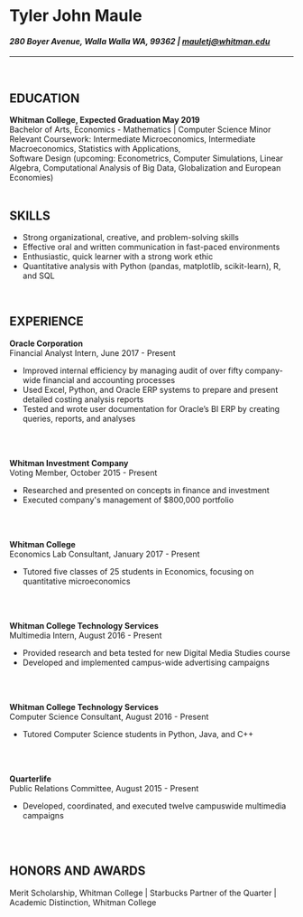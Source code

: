 # Tyler John Maule
#### *280 Boyer Avenue, Walla Walla WA, 99362 | mauletj@whitman.edu*
---

<br>

## **EDUCATION**  
**Whitman College, Expected Graduation May 2019**  
Bachelor of Arts, Economics - Mathematics | Computer Science Minor  
Relevant Coursework: Intermediate Microeconomics, Intermediate Macroeconomics, Statistics with Applications,  
Software Design (upcoming: Econometrics, Computer Simulations, Linear Algebra, Computational Analysis of Big Data, Globalization and European Economies)  
<br>

## **SKILLS**
-  Strong organizational, creative, and problem-solving skills  
-  Effective oral and written communication in fast-paced environments  
-  Enthusiastic, quick learner with a strong work ethic  
-  Quantitative analysis with Python (pandas, matplotlib, scikit-learn), R, and SQL  
<br>

## **EXPERIENCE**  

**Oracle Corporation**  
Financial Analyst Intern, June 2017 - Present
-  Improved internal efficiency by managing audit of over fifty company-wide financial and accounting processes
-  Used Excel, Python, and Oracle ERP systems to prepare and present detailed costing analysis reports
-  Tested and wrote user documentation for Oracle’s BI ERP by creating queries, reports, and analyses
<br>
<br>

**Whitman Investment Company**  
Voting Member, October 2015 - Present
  - Researched and presented on concepts in finance and investment
  - Executed company's management of $800,000 portfolio
<br>
<br>

**Whitman College**  
Economics Lab Consultant, January 2017 - Present
-  Tutored five classes of 25 students in Economics, focusing on quantitative microeconomics
<br>
<br>


**Whitman College Technology Services**  
Multimedia Intern, August 2016 - Present  
- Provided research and beta tested for new Digital Media Studies course
- Developed and implemented campus-wide advertising campaigns
<br>
<br>

**Whitman College Technology Services**   
Computer Science Consultant, August 2016 - Present  
- Tutored Computer Science students in Python, Java, and C++
<br>
<br>

**Quarterlife**  
Public Relations Committee, August 2015 - Present  
-  Developed, coordinated, and executed twelve campuswide multimedia campaigns
<br>
<br>

## **HONORS AND AWARDS**  
Merit Scholarship, Whitman College | Starbucks Partner of the Quarter | Academic Distinction, Whitman College
